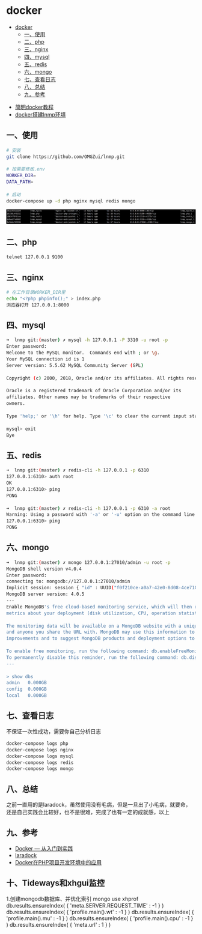 # docker

<!-- TOC -->

- [docker](#docker)
  - [一、使用](#%E4%B8%80%E4%BD%BF%E7%94%A8)
  - [二、php](#%E4%BA%8Cphp)
  - [三、nginx](#%E4%B8%89nginx)
  - [四、mysql](#%E5%9B%9Bmysql)
  - [五、redis](#%E4%BA%94redis)
  - [六、mongo](#%E5%85%ADmongo)
  - [七、查看日志](#%E4%B8%83%E6%9F%A5%E7%9C%8B%E6%97%A5%E5%BF%97)
  - [八、总结](#%E5%85%AB%E6%80%BB%E7%BB%93)
  - [九、参考](#%E4%B9%9D%E5%8F%82%E8%80%83)

<!-- /TOC -->

- [简明docker教程](./简明docker教程.md)
- [docker搭建lnmp环境](./docker搭建lnmp环境.md)

## 一、使用

```bash
# 安装
git clone https://github.com/OMGZui/lnmp.git

# 按需要修改.env
WORKER_DIR=
DATA_PATH=

# 启动
docker-compose up -d php nginx mysql redis mongo

```

![docker启动](./ps.jpg)

## 二、php

```bash
telnet 127.0.0.1 9100

```

## 三、nginx

```bash
# 在工作目录WORKER_DIR里
echo "<?php phpinfo();" > index.php
浏览器打开 127.0.0.1:8000

```

## 四、mysql

```bash
➜  lnmp git:(master) ✗ mysql -h 127.0.0.1 -P 3310 -u root -p
Enter password:
Welcome to the MySQL monitor.  Commands end with ; or \g.
Your MySQL connection id is 1
Server version: 5.5.62 MySQL Community Server (GPL)

Copyright (c) 2000, 2018, Oracle and/or its affiliates. All rights reserved.

Oracle is a registered trademark of Oracle Corporation and/or its
affiliates. Other names may be trademarks of their respective
owners.

Type 'help;' or '\h' for help. Type '\c' to clear the current input statement.

mysql> exit
Bye
```

## 五、redis

```bash
➜  lnmp git:(master) ✗ redis-cli -h 127.0.0.1 -p 6310
127.0.0.1:6310> auth root
OK
127.0.0.1:6310> ping
PONG

➜  lnmp git:(master) ✗ redis-cli -h 127.0.0.1 -p 6310 -a root
Warning: Using a password with '-a' or '-u' option on the command line interface may not be safe.
127.0.0.1:6310> ping
PONG
```

## 六、mongo

```bash
➜  lnmp git:(master) ✗ mongo 127.0.0.1:27010/admin -u root -p
MongoDB shell version v4.0.4
Enter password:
connecting to: mongodb://127.0.0.1:27010/admin
Implicit session: session { "id" : UUID("f0f210ce-a0a7-42e0-8d08-4ce7105dd10d") }
MongoDB server version: 4.0.5
---
Enable MongoDB's free cloud-based monitoring service, which will then receive and display
metrics about your deployment (disk utilization, CPU, operation statistics, etc).

The monitoring data will be available on a MongoDB website with a unique URL accessible to you
and anyone you share the URL with. MongoDB may use this information to make product
improvements and to suggest MongoDB products and deployment options to you.

To enable free monitoring, run the following command: db.enableFreeMonitoring()
To permanently disable this reminder, run the following command: db.disableFreeMonitoring()
---

> show dbs
admin   0.000GB
config  0.000GB
local   0.000GB
```

## 七、查看日志

不保证一次性成功，需要你自己分析日志

```bash
docker-compose logs php
docker-compose logs nginx
docker-compose logs mysql
docker-compose logs redis
docker-compose logs mongo

```

## 八、总结

之前一直用的是laradock，虽然使用没有毛病，但是一旦出了小毛病，就要命，还是自己实践会比较好，也不是很难，完成了也有一定的成就感，以上

## 九、参考

- [Docker — 从入门到实践](https://docker_practice.gitee.io/)
- [laradock](https://github.com/laradock/laradock)
- [Docker在PHP项目开发环境中的应用](https://avnpc.com/pages/build-php-develop-env-by-docker)

## 十、Tideways和xhgui监控
1.创建mongodb数据库、并优化索引
mongo
 use xhprof
 db.results.ensureIndex( { 'meta.SERVER.REQUEST_TIME' : -1 } )
 db.results.ensureIndex( { 'profile.main().wt' : -1 } )
 db.results.ensureIndex( { 'profile.main().mu' : -1 } )
 db.results.ensureIndex( { 'profile.main().cpu' : -1 } )
 db.results.ensureIndex( { 'meta.url' : 1 } )